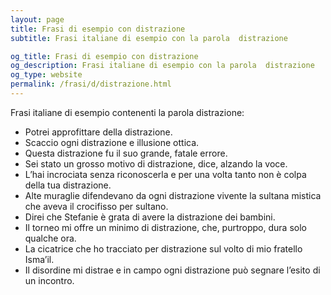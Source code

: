```yaml
---
layout: page
title: Frasi di esempio con distrazione 
subtitle: Frasi italiane di esempio con la parola  distrazione

og_title: Frasi di esempio con distrazione 
og_description: Frasi italiane di esempio con la parola  distrazione
og_type: website
permalink: /frasi/d/distrazione.html
---
```


Frasi italiane di esempio contenenti la parola distrazione:


- Potrei approfittare della distrazione.
- Scaccio ogni distrazione e illusione ottica.
- Questa distrazione fu il suo grande, fatale errore.
- Sei stato un grosso motivo di distrazione, dice, alzando la voce.
- L’hai incrociata senza riconoscerla e per una volta tanto non è colpa della tua distrazione.
- Alte muraglie difendevano da ogni distrazione vivente la sultana mistica che aveva il crocifisso per sultano.
- Direi che Stefanie è grata di avere la distrazione dei bambini.
- Il torneo mi offre un minimo di distrazione, che, purtroppo, dura solo qualche ora.
- La cicatrice che ho tracciato per distrazione sul volto di mio fratello Isma’il.
- Il disordine mi distrae e in campo ogni distrazione può segnare l’esito di un incontro.

